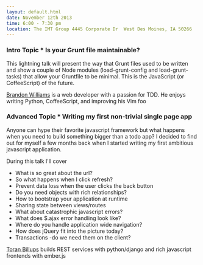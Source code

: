```yaml
---
layout: default.html
date: November 12th 2013
time: 6:00 - 7:30 pm
location: The IMT Group 4445 Corporate Dr  West Des Moines, IA 50266
---
```


### Intro Topic * Is your Grunt file maintainable?

This lightning talk will present the way that Grunt files used to be written and show a couple of Node modules (load-grunt-config and load-grunt-tasks) that allow your Gruntfile to be minimal. This is the JavaScript (or CoffeeScript) of the future.

[Brandon Williams](https://twitter.com/williamsb86) is a web developer with a passion for TDD. He enjoys writing Python, CoffeeScript, and improving his Vim foo

### Advanced Topic * Writing my first non-trivial single page app

Anyone can hype their favorite javascript framework but what happens when you need to build something bigger than a todo app? I decided to find out for myself a few months back when I started writing my first ambitious javascript application.

During this talk I'll cover

* What is so great about the url?
* So what happens when I click refresh?
* Prevent data loss when the user clicks the back button
* Do you need objects with rich relationships?
* How to bootstrap your application at runtime
* Sharing state between views/routes
* What about catastrophic javascript errors?
* What does $.ajax error handling look like?
* Where do you handle application wide navigation?
* How does jQuery fit into the picture today?
* Transactions -do we need them on the client?

[Toran Billups](https://twitter.com/toranb) builds REST services with python/django and rich javascript frontends with ember.js
